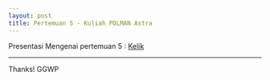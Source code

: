 ```yaml
---
layout: post
title: Pertemuan 5 - Kuliah POLMAN Astra
---
```


Presentasi Mengenai pertemuan 5 : <a href="http://tennosys.github.io/pertemuan5.html">Kelik</a>
 
-----

Thanks!
GGWP
